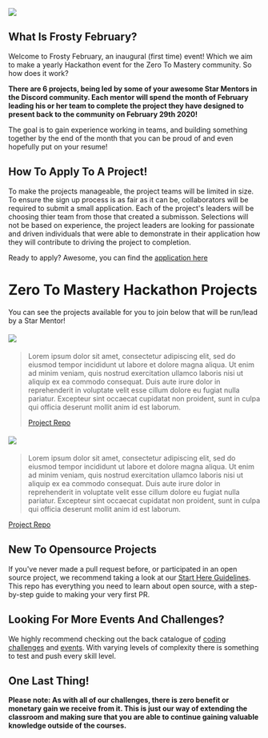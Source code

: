 ![](./Frosty%20February.png)

## What Is Frosty February?

Welcome to Frosty February, an inaugural (first time) event! Which we aim to make a yearly Hackathon event for the Zero To Mastery community. So how does it work?

**There are 6 projects, being led by some of your awesome Star Mentors in the Discord community. Each mentor will spend the month of February leading his or her team to complete the project they have designed to present back to the community on February 29th 2020!**

The goal is to gain experience working in teams, and building something together by the end of the month that you can be proud of and even hopefully put on your resume!

## How To Apply To A Project!

To make the projects manageable, the project teams will be limited in size. To ensure the sign up process is as fair as it can be, collaborators will be required to submit a small application. Each of the project's leaders will be choosing thier team from those that created a submisson. Selections will not be based on experience, the project leaders are looking for passionate and driven individuals that were able to demonstrate in their application how they will contribute to driving the project to completion. 

Ready to apply? Awesome, you can find the [application here](https://forms.google.com)

# Zero To Mastery Hackathon Projects

You can see the projects available for you to join below that will be run/lead by a Star Mentor!

#### [![](https://img.shields.io/badge/SVELTE%20PROJECT-KANBAN%20BOARD%20-ffd542?style=for-the-badge&logo=Python)](https://github.com/brittneypostma/kanban-board)

> Lorem ipsum dolor sit amet, consectetur adipiscing elit, sed do eiusmod tempor incididunt ut labore et dolore magna aliqua. Ut enim ad minim veniam, quis nostrud exercitation ullamco laboris nisi ut aliquip ex ea commodo consequat. Duis aute irure dolor in reprehenderit in voluptate velit esse cillum dolore eu fugiat nulla pariatur. Excepteur sint occaecat cupidatat non proident, sunt in culpa qui officia deserunt mollit anim id est laborum.
>
> [Project Repo](https://github.com/brittneypostma/kanban-board) 



#### [![](https://img.shields.io/badge/GATSBY%20PROJECT-ZtM%20COMMUNITY%20BLOG%20POSTING%20-blue?style=for-the-badge&logo=React)](https://github.com/r4pt0s/ztm-gatsby-netlify-cms-blog-starter)

> Lorem ipsum dolor sit amet, consectetur adipiscing elit, sed do eiusmod tempor incididunt ut labore et dolore magna aliqua. Ut enim ad minim veniam, quis nostrud exercitation ullamco laboris nisi ut aliquip ex ea commodo consequat. Duis aute irure dolor in reprehenderit in voluptate velit esse cillum dolore eu fugiat nulla pariatur. Excepteur sint occaecat cupidatat non proident, sunt in culpa qui officia deserunt mollit anim id est laborum.

[Project Repo](https://github.com/r4pt0s/ztm-gatsby-netlify-cms-blog-starter) 


## New To Opensource Projects

If you've never made a pull request before, or participated in an open source project, we recommend taking a look at our [Start Here Guidelines](https://github.com/zero-to-mastery/start-here-guidelines). This repo has everything you need to learn about open source, with a step-by-step guide to making your very first PR.

## Looking For More Events And Challenges?
We highly recommend checking out the back catalogue of [coding challenges](https://zerotomastery.io/community/coding-challenges/?utm_source=github&utm_medium=frosty-february-hackathon-2021) and [events](https://zerotomastery.io/community/events/?utm_source=github&utm_medium=frosty-february-hackathon-2021). With varying levels of complexity there is something to test and push every skill level. 

## One Last Thing!

**Please note: As with all of our challenges, there is zero benefit or monetary gain we receive from it. This is just our way of extending the classroom and making sure that you are able to continue gaining valuable knowledge outside of the courses.**

